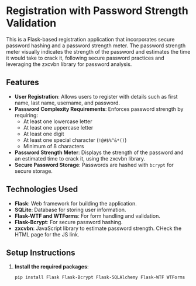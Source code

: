 # Registration with Password Strength Validation

This is a Flask-based registration application that incorporates secure password hashing and a password strength meter. The password strength meter visually indicates the strength of the password and estimates the time it would take to crack it, following secure password practices and leveraging the zxcvbn library for password analysis.

## Features

- **User Registration**: Allows users to register with details such as first name, last name, username, and password.
- **Password Complexity Requirements**: Enforces password strength by requiring:
  - At least one lowercase letter
  - At least one uppercase letter
  - At least one digit
  - At least one special character (`!@#$%^&*()`)
  - Minimum of 8 characters
- **Password Strength Meter**: Displays the strength of the password and an estimated time to crack it, using the zxcvbn library.
- **Secure Password Storage**: Passwords are hashed with `bcrypt` for secure storage.

## Technologies Used

- **Flask**: Web framework for building the application.
- **SQLite**: Database for storing user information.
- **Flask-WTF and WTForms**: For form handling and validation.
- **Flask-Bcrypt**: For secure password hashing.
- **zxcvbn**: JavaScript library to estimate password strength. CHeck the HTML page for the JS link.

## Setup Instructions

1. **Install the required packages**:
   ```bash
   pip install Flask Flask-Bcrypt Flask-SQLAlchemy Flask-WTF WTForms
